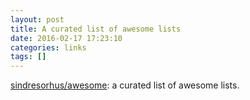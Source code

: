 ```yaml
---
layout: post
title: A curated list of awesome lists
date: 2016-02-17 17:23:10
categories: links
tags: []
---
```


[sindresorhus/awesome](https://github.com/sindresorhus/awesome): a curated list of awesome lists.
